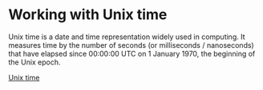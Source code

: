 # Working with Unix time

Unix time is a date and time representation widely used in computing. It measures time by the number of seconds (or milliseconds / nanoseconds) that have elapsed since 00:00:00 UTC on 1 January 1970, the beginning of the Unix epoch.

[Unix time](https://en.wikipedia.org/wiki/Unix_time)